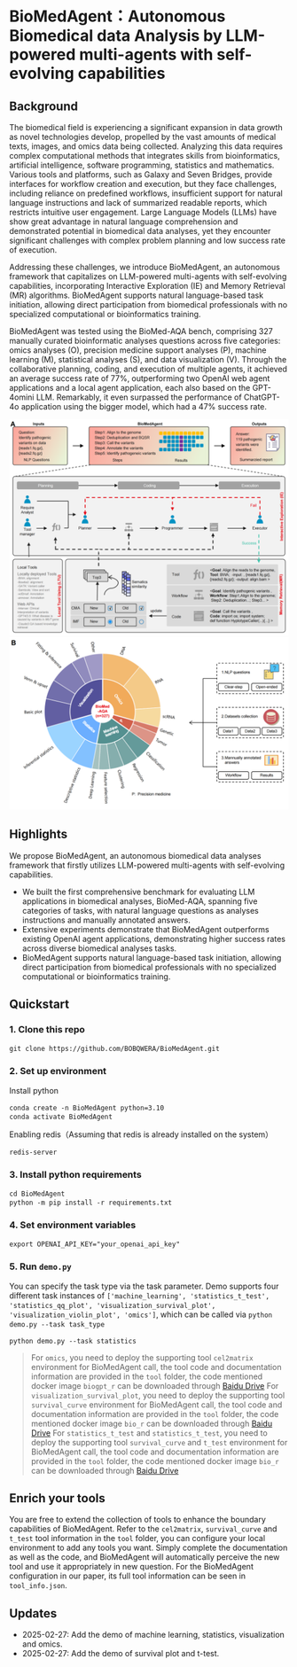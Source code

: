 # BioMedAgent：Autonomous Biomedical data Analysis by LLM-powered multi-agents with self-evolving capabilities

## Background
The biomedical field is experiencing a significant expansion in data growth as novel technologies develop, propelled by the vast amounts of medical texts, images, and omics data being collected. Analyzing this data requires complex computational methods that integrates skills from bioinformatics, artificial intelligence, software programming, statistics and mathematics. Various tools and platforms, such as Galaxy and Seven Bridges, provide interfaces for workflow creation and execution, but they face challenges, including reliance on predefined workflows, insufficient support for natural language instructions and lack of summarized readable reports, which restricts intuitive user engagement. Large Language Models (LLMs) have show great advantage in natural language comprehension and demonstrated potential in biomedical data analyses, yet they encounter significant challenges with complex problem planning and low success rate of execution.

Addressing these challenges, we introduce BioMedAgent, an autonomous framework that capitalizes on LLM-powered multi-agents with self-evolving capabilities, incorporating Interactive Exploration (IE) and Memory Retrieval (MR) algorithms. BioMedAgent supports natural language-based task initiation, allowing direct participation from biomedical professionals with no specialized computational or bioinformatics training.

BioMedAgent was tested using the BioMed-AQA bench, comprising 327 manually curated bioinformatic analyses questions across five categories: omics analyses (O), precision medicine support analyses (P), machine learning (M), statistical analyses (S), and data visualization (V). Through the collaborative planning, coding, and execution of multiple agents, it achieved an average success rate of 77%, outperforming two OpenAI web agent applications and a local agent application, each also based on the GPT-4omini LLM. Remarkably, it even surpassed the performance of ChatGPT-4o application using the bigger model, which had a 47% success rate.

![fig1.png](asserts/fig1.png)
![fig2.png](asserts/fig2.png)

## Highlights
We propose BioMedAgent, an autonomous biomedical data analyses framework that firstly utilizes LLM-powered multi-agents with self-evolving capabilities.
- We built the first comprehensive benchmark for evaluating LLM applications in biomedical analyses, BioMed-AQA, spanning five categories of tasks, with natural language questions as analyses instructions and manually annotated answers.
- Extensive experiments demonstrate that BioMedAgent outperforms existing OpenAI agent applications, demonstrating higher success rates across diverse biomedical analyses tasks.
- BioMedAgent supports natural language-based task initiation, allowing direct participation from biomedical professionals with no specialized computational or bioinformatics training.

## Quickstart
### 1. Clone this repo
```
git clone https://github.com/BOBQWERA/BioMedAgent.git
```
### 2. Set up environment
Install python
```
conda create -n BioMedAgent python=3.10
conda activate BioMedAgent
```
Enabling redis（Assuming that redis is already installed on the system）
```
redis-server
```
### 3. Install python requirements
```
cd BioMedAgent
python -m pip install -r requirements.txt
```
### 4. Set environment variables
```
export OPENAI_API_KEY="your_openai_api_key"
```

### 5. Run `demo.py`
You can specify the task type via the task parameter. Demo supports four different task instances of `['machine_learning', 'statistics_t_test', 'statistics_qq_plot', 'visualization_survival_plot', 'visualization_violin_plot', 'omics']`, which can be called via `python demo.py --task task_type`
```
python demo.py --task statistics
```
> For `omics`, you need to deploy the supporting tool `cel2matrix` environment for BioMedAgent call, the tool code and documentation information are provided in the `tool` folder, the code mentioned docker image `biogpt_r` can be downloaded through <a href="https://pan.baidu.com/s/1IebT7S-LwXiIAE1qVJ7vhw?pwd=dcex">Baidu Drive</a>
> For `visualization_survival_plot`, you need to deploy the supporting tool `survival_curve` environment for BioMedAgent call, the tool code and documentation information are provided in the `tool` folder, the code mentioned docker image `bio_r` can be downloaded through <a href="https://pan.baidu.com/s/1CzAPNhLp4bJTnEbwABYwCQ?pwd=vwqk">Baidu Drive</a>
> For `statistics_t_test` and `statistics_t_test`, you need to deploy the supporting tool `survival_curve` and `t_test` environment for BioMedAgent call, the tool code and documentation information are provided in the `tool` folder, the code mentioned docker image `bio_r` can be downloaded through <a href="https://pan.baidu.com/s/1CzAPNhLp4bJTnEbwABYwCQ?pwd=vwqk">Baidu Drive</a>


## Enrich your tools
You are free to extend the collection of tools to enhance the boundary capabilities of BioMedAgent.
Refer to the `cel2matrix`, `survival_curve` and `t_test` tool information in the `tool` folder, you can configure your local environment to add any tools you want.
Simply complete the documentation as well as the code, and BioMedAgent will automatically perceive the new tool and use it appropriately in new question.
For the BioMedAgent configuration in our paper, its full tool information can be seen in `tool_info.json`.

## Updates
- 2025-02-27: Add the demo of machine learning, statistics, visualization and omics.
- 2025-02-27: Add the demo of survival plot and t-test.